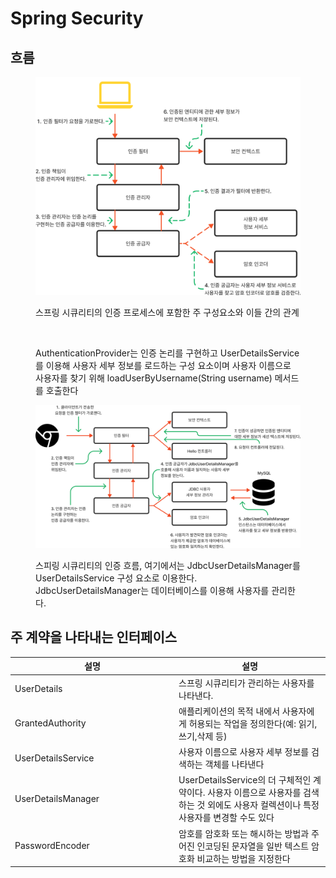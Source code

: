 # Spring Security

## 흐름

<figure><img src="../../../.gitbook/assets/image (14).png" alt=""><figcaption><p>스프링 시큐리티의 인증 프로세스에 포함한 주 구성요소와 이들 간의 관계</p></figcaption></figure>

<figure><img src="../../../.gitbook/assets/시큐리티.png" alt=""><figcaption><p>AuthenticationProvider는 인증 논리를 구현하고 UserDetailsService를 이용해 사용자 세부 정보를 로드하는 구성 요소이며 사용자 이름으로 사용자를 찾기 위해 loadUserByUsername(String username) 메서드를 호출한다</p></figcaption></figure>

<figure><img src="../../../.gitbook/assets/image (2).png" alt=""><figcaption><p>스피링 시큐리티의 인증 흐름, 여기에서는 JdbcUserDetailsManager를 UserDetailsService 구성 요소로 이용한다. JdbcUserDetailsManager는 데이터베이스를 이용해 사용자를 관리한다.</p></figcaption></figure>

## 주 계약을 나타내는 인터페이스

<table><thead><tr><th width="248">설명</th><th>설명</th></tr></thead><tbody><tr><td>UserDetails</td><td>스프링 시큐리티가 관리하는 사용자를 나타낸다.</td></tr><tr><td>GrantedAuthority</td><td>애플리케이션의 목적 내에서 사용자에게 허용되는 작업을 정의한다(예: 읽기,쓰기,삭제 등)</td></tr><tr><td>UserDetailsService</td><td>사용자 이름으로 사용자 세부 정보를 검색하는 객체를 나타낸다</td></tr><tr><td>UserDetailsManager</td><td>UserDetailsService의 더 구체적인 계약이다. 사용자 이름으로 사용자를 검색하는 것 외에도 사용자 컬렉션이나 특정 사용자를 변경할 수도 있다</td></tr><tr><td>PasswordEncoder</td><td>암호를 암호화 또는 해시하는 방법과 주어진 인코딩된 문자열을 일반 텍스트 암호화 비교하는 방법을 지정한다</td></tr></tbody></table>

